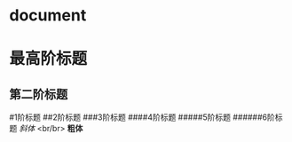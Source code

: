 # document
最高阶标题
=========
第二阶标题
----------
#1阶标题
##2阶标题
###3阶标题
####4阶标题
#####5阶标题
######6阶标题
*斜体*
<br/br>
**粗体**

